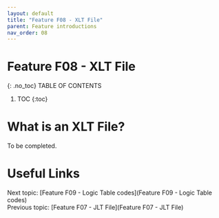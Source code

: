 ```yaml
---
layout: default
title: "Feature F08 - XLT File"
parent: Feature introductions
nav_order: 08
---
```


# Feature F08 - XLT File
{: .no_toc}
TABLE OF CONTENTS 
1. TOC
{:toc}  

# What is an XLT File?
To be completed.  
  


# Useful Links
Next topic: [Feature F09 - Logic Table codes](Feature F09 - Logic Table codes)  
Previous topic: [Feature F07 - JLT File](Feature F07 - JLT File)  

